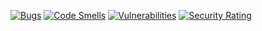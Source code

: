 [![Bugs](https://sonarcloud.io/api/project_badges/measure?project=BloodyShrimp_Ebiznes25&metric=bugs)](https://sonarcloud.io/summary/new_code?id=BloodyShrimp_Ebiznes25)
[![Code Smells](https://sonarcloud.io/api/project_badges/measure?project=BloodyShrimp_Ebiznes25&metric=code_smells)](https://sonarcloud.io/summary/new_code?id=BloodyShrimp_Ebiznes25)
[![Vulnerabilities](https://sonarcloud.io/api/project_badges/measure?project=BloodyShrimp_Ebiznes25&metric=vulnerabilities)](https://sonarcloud.io/summary/new_code?id=BloodyShrimp_Ebiznes25)
[![Security Rating](https://sonarcloud.io/api/project_badges/measure?project=BloodyShrimp_Ebiznes25&metric=security_rating)](https://sonarcloud.io/summary/new_code?id=BloodyShrimp_Ebiznes25)